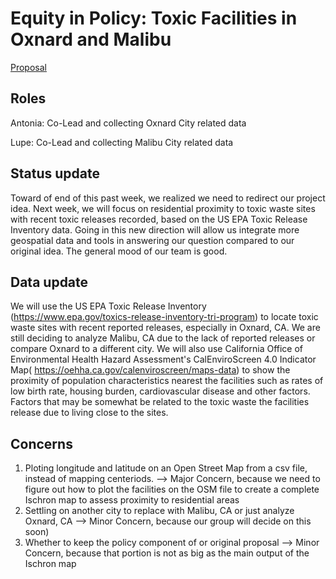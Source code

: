 # Equity in Policy: Toxic Facilities in Oxnard and Malibu 
[Proposal](https://github.com/aizuogu/equity_focus/tree/main/Group%20Assignments)
## Roles 
Antonia: Co-Lead and collecting Oxnard City related data

Lupe: Co-Lead and collecting Malibu City related data
## Status update
Toward of end of this past week, we realized we need to redirect our project idea. Next week, we will focus on residential proximity to toxic waste sites with recent toxic releases recorded, based on the US EPA Toxic Release Inventory data. Going in this new direction will allow us integrate more geospatial data and tools in answering our question compared to our original idea. The general mood of our team is good.
## Data update
We will use the US EPA Toxic Release Inventory (https://www.epa.gov/toxics-release-inventory-tri-program) to locate toxic waste sites with recent reported releases, especially in Oxnard, CA. We are still deciding to analyze Malibu, CA due to the lack of reported releases or compare Oxnard to a different city. We will also use California Office of Environmental Health Hazard Assessment's CalEnviroScreen 4.0 Indicator Map( https://oehha.ca.gov/calenviroscreen/maps-data) to show the proximity of population characteristics nearest the facilities such as rates of low birth rate, housing burden, cardiovascular disease and other factors. Factors that may be somewhat be related to the toxic waste the facilities release due to living close to the sites.
## Concerns
1. Ploting longitude and latitude on an Open Street Map from a csv file, instead of mapping centeriods. --> Major Concern, because we need to figure out how to plot the facilities on the OSM file to create a complete Ischron map to assess proximity to residential areas
2. Settling on another city to replace with Malibu, CA or just analyze Oxnard, CA --> Minor Concern, because our group will decide on this soon)
3. Whether to keep the policy component of or original proposal --> Minor Concern, because that portion is not as big as the main output of the Ischron map
